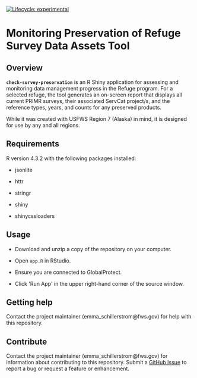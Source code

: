 <!-- badges: start -->

<!-- For more info: https://usethis.r-lib.org/reference/badges.html -->

[![Lifecycle: experimental](https://img.shields.io/badge/lifecycle-experimental-orange.svg)](https://lifecycle.r-lib.org/articles/stages.html#experimental)

<!-- badges: end -->

# Monitoring Preservation of Refuge Survey Data Assets Tool

## Overview

**`check-survey-preservation`** is an R Shiny application for assessing and monitoring data management progress in the Refuge program. For a selected refuge, the tool generates an on-screen report that displays all current PRIMR surveys, their associated ServCat project/s, and the reference types, years, and counts for any preserved products.

While it was created with USFWS Region 7 (Alaska) in mind, it is designed for use by any and all regions.

## Requirements

R version 4.3.2 with the following packages installed:

-   jsonlite

-   httr

-   stringr

-   shiny

-   shinycssloaders

## Usage

-   Download and unzip a copy of the repository on your computer.

-   Open `app.R` in RStudio.

-   Ensure you are connected to GlobalProtect.

-   Click 'Run App' in the upper right-hand corner of the source window.

## Getting help

Contact the project maintainer (emma_schillerstrom\@fws.gov) for help with this repository.

## Contribute

Contact the project maintainer (emma_schillerstrom\@fws.gov) for information about contributing to this repository. Submit a [GitHub Issue](https://github.com/USFWS/r7-repo-template/issues) to report a bug or request a feature or enhancement.
